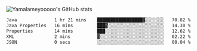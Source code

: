 ![Yamalameyooooo's GitHub stats](https://github-readme-stats.vercel.app/api?username=yamalameyooooo&theme=transparent&show_icons=true\&show=reviews,discussions_started,discussions_answered,prs_merged,prs_merged_percentage)

<!--START_SECTION:waka-->

```txt
Java              1 hr 21 mins    █████████████████▓░░░░░░░   70.82 %
Java Properties   16 mins         ███▓░░░░░░░░░░░░░░░░░░░░░   14.30 %
Properties        14 mins         ███░░░░░░░░░░░░░░░░░░░░░░   12.62 %
XML               2 mins          ▓░░░░░░░░░░░░░░░░░░░░░░░░   02.22 %
JSON              0 secs          ░░░░░░░░░░░░░░░░░░░░░░░░░   00.04 %
```

<!--END_SECTION:waka-->
